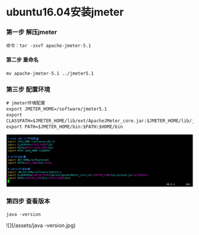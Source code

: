 # ubuntu16.04安装jmeter


### 第一步 解压jmeter
    命令：tar -zxvf apache-jmeter-5.1
    
    
#### 第二步 重命名
    mv apache-jmeter-5.1 ../jmeter5.1 
    
   
### 第三步 配置环境 

    # jmeter环境配置
    export JMETER_HOME=/software/jmeter5.1
    export CLASSPATH=$JMETER_HOME/lib/ext/ApacheJMeter_core.jar:$JMETER_HOME/lib/jorphan.jar:$CLASSPATH
    export PATH=$JMETER_HOME/bin:$PATH:$HOME/bin
    
![](/assets/jmeter.jpg)

### 第四步 查看版本
    java -version
![](/assets/java -version.jpg)